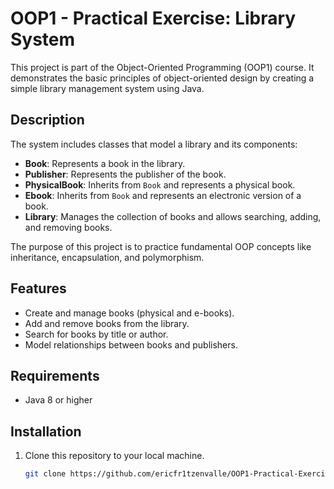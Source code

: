 # OOP1 - Practical Exercise: Library System

This project is part of the Object-Oriented Programming (OOP1) course. It demonstrates the basic principles of object-oriented design by creating a simple library management system using Java.

## Description

The system includes classes that model a library and its components:

- **Book**: Represents a book in the library.
- **Publisher**: Represents the publisher of the book.
- **PhysicalBook**: Inherits from `Book` and represents a physical book.
- **Ebook**: Inherits from `Book` and represents an electronic version of a book.
- **Library**: Manages the collection of books and allows searching, adding, and removing books.

The purpose of this project is to practice fundamental OOP concepts like inheritance, encapsulation, and polymorphism.

## Features

- Create and manage books (physical and e-books).
- Add and remove books from the library.
- Search for books by title or author.
- Model relationships between books and publishers.

## Requirements

- Java 8 or higher

## Installation

1. Clone this repository to your local machine.
   ```bash
   git clone https://github.com/ericfr1tzenvalle/OOP1-Practical-Exercise-Library.git
